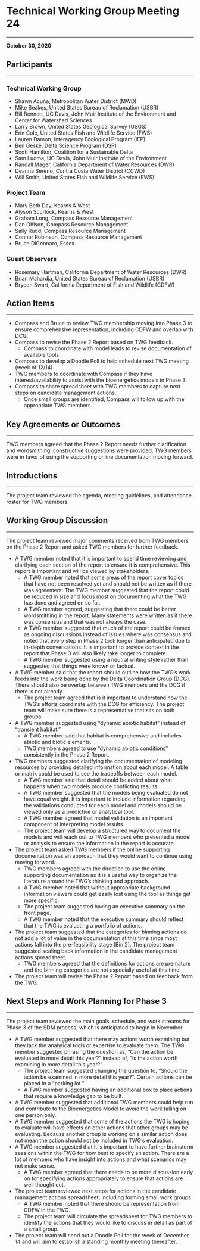 # Technical Working Group Meeting 24
***
 
**October 30, 2020**
 
## Participants
***
 
### Technical Working Group
* Shawn Acuña, Metropolitan Water District (MWD)
* Mike Beakes, United States Bureau of Reclamation (USBR)
* Bill Bennett, UC Davis, John Muir Institute of the Environment and Center for Watershed Sciences
* Larry Brown, United States Geological Survey (USGS)
* Erin Cole, United States Fish and Wildlife Service (FWS)
* Lauren Damon, Interagency Ecological Program (IEP)
* Ben Geske, Delta Science Program (DSP)
* Scott Hamilton, Coalition for a Sustainable Delta
* Sam Luoma, UC Davis, John Muir Institute of the Environment
* Randall Mager, California Department of Water Resources (DWR)
* Deanna Sereno, Contra Costa Water District (CCWD)
* Will Smith, United States Fish and Wildlife Service (FWS)

### Project Team
* Mary Beth Day, Kearns & West
* Alyson Scurlock, Kearns & West 
* Graham Long, Compass Resource Management
* Dan Ohlson, Compass Resource Management
* Sally Rudd, Compass Resource Management
* Connor Robinson, Compass Resource Management
* Bruce DiGennaro, Essex

### Guest Observers 
* Rosemary Hartman, California Department of Water Resources (DWR)
* Brian Mahardja, United States Bureau of Reclamation (USBR)
* Brycen Swart, California Department of Fish and Wildlife (CDFW)

## Action Items
***
* Compass and Bruce to review TWG membership moving into Phase 3 to ensure comprehensive representation, including CDFW and overlap with DCG.
* Compass to revise the Phase 2 Report based on TWG feedback.
  + Compass to coordinate with model leads to revise documentation of available tools.
* Compass to develop a Doodle Poll to help schedule next TWG meeting (week of 12/14).
* TWG members to coordinate with Compass if they have interest/availability to assist with the bioenergetics models in Phase 3.
* Compass to share spreadsheet with TWG members to capture next steps on candidate management actions.
  + Once small groups are identified, Compass will follow up with the appropriate TWG members.

## Key Agreements or Outcomes
***
TWG members agreed that the Phase 2 Report needs further clarification and wordsmithing, constructive suggestions were provided. TWG members were in favor of using the supporting online documentation moving forward.

## Introductions
***
The project team reviewed the agenda, meeting guidelines, and attendance roster for TWG members.

## Working Group Discussion 
***
The project team reviewed major comments received from TWG members on the Phase 2 Report and asked TWG members for further feedback.

* A TWG member noted that it is important to spend time reviewing and clarifying each section of the report to ensure it is comprehensive. This report is important and will be viewed by stakeholders.  
  + A TWG member noted that some areas of the report cover topics that have not been resolved yet and should not be written as if there was agreement. The TWG member suggested that the report could be reduced in size and focus most on documenting what the TWG has done and agreed on so far. 
  + A TWG member agreed, suggesting that there could be better wordsmithing in the report. Many statements were written as if there was consensus and that was not always the case. 
  + A TWG member suggested that much of the report could be framed as ongoing discussions instead of issues where was consensus and noted that every step in Phase 2 took longer than anticipated due to in-depth conversations. It is important to provide context in the report that Phase 3 will also likely take longer to complete.  
  + A TWG member suggested using a neutral writing style rather than suggested that things were known or factual. 
* A TWG member said that the report should outline how the TWG’s work feeds into the work being done by the Delta Coordination Group (DCG). There should also be overlap between TWG members and the DCG if there is not already.  
  + The project team agreed that is it important to understand how the TWG’s efforts coordinate with the DCG for efficiency. The project team will make sure there is a representative that sits on both groups. 
* A TWG member suggested using “dynamic abiotic habitat” instead of “transient habitat.” 
  + A TWG member said that habitat is comprehensive and includes abiotic and biotic elements. 
  + TWG members agreed to use “dynamic abiotic conditions” consistently in the Phase 2 Report. 
* TWG members suggested clarifying the documentation of modeling resources by providing detailed information about each model. A table or matrix could be used to see the tradeoffs between each model.
  + A TWG member said that detail should be added about what happens when two models produce conflicting results.
  + A TWG member suggested that the models being evaluated do not have equal weight. It is important to include information regarding the validations conducted for each model and models should be viewed only as a predictive or analytical tool. 
  + A TWG member agreed that model validation is an important component of interpreting model results. 
  + The project team will develop a structured way to document the models and will reach out to TWG members who presented a model or analysis to ensure the information in the report is accurate.
* The project team asked TWG members if the online supporting documentation was an approach that they would want to continue using moving forward.
  + TWG members agreed with the direction to use the online supporting documentation as it is a useful way to organize the literature around the TWG’s thinking and approach.
  + A TWG member noted that without appropriate background information viewers could get easily lost using the tool as things get more specific. 
  + The project team suggested having an executive summary on the front page.
  + A TWG member noted that the executive summary should reflect that the TWG is evaluating a portfolio of actions.
* The project team suggested that the categories for binning actions do not add a lot of value in the documentation at this time since most actions fall into the pre-feasibility stage (Bin 2). The project team suggested scaling back information in the candidate management actions spreadsheet.
  + TWG members agreed that the definitions for actions are premature and the binning categories are not especially useful at this time. 
* The project team will revise the Phase 2 Report based on feedback from the TWG. 

## Next Steps and Work Planning for Phase 3 
***
The project team reviewed the main goals, schedule, and work streams for Phase 3 of the SDM process, which is anticipated to begin in November.

* A TWG member suggested that there may actions worth examining but they lack the analytical tools or expertise to evaluate them. The TWG member suggested phrasing the question as, “Can the action be evaluated in more detail this year?” instead of, “Is the action worth examining in more detail this year?”. 
  + The project team suggested changing the question to, “Should the action be examined in more detail this year?”. Certain actions can be placed in a “parking lot.”
  + A TWG member suggested having an additional box to place actions that require a knowledge gap to be built. 
* A TWG member suggested that additional TWG members could help run and contribute to the Bioenergetics Model to avoid the work falling on one person only. 
* A TWG member suggested that some of the actions the TWG is hoping to evaluate will have effects on other actions that other groups may be evaluating. Because another group is working on a similar action does not mean the action should not be included in TWG’s evaluation. 
* A TWG member suggested that it is important to have further brainstorm sessions within the TWG for how best to specify an action. There are a lot of members who have insight into actions and what scenarios may not make sense.
  + A TWG member agreed that there needs to be more discussion early on for specifying actions appropriately to ensure that actions are well thought out.  
* The project team reviewed next steps for actions in the candidate management actions spreadsheet, including forming small work groups.
  + A TWG member noted that there should be representation from CDFW in the TWG. 
  + The project team will circulate the spreadsheet for TWG members to identify the actions that they would like to discuss in detail as part of a small group.  
* The project team will send out a Doodle Poll for the week of December 14 and will aim to establish a standing monthly meeting thereafter. 

